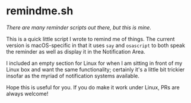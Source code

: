 # remindme.sh

_There are many reminder scripts out there, but this is mine._

This is a quick little script I wrote to remind me of things. The current version is macOS-specific in that it uses `say` and `osascript` to both speak the reminder as well as display it in the Notification Area. 

I included an empty section for Linux for when I am sitting in front of my Linux box and want the same functionality; certainly it's a little bit trickier insofar as the myriad of notification systems available. 

Hope this is useful for you. If you do make it work under Linux, PRs are always welcome!